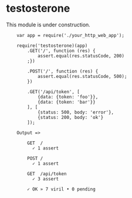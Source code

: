 # testosterone

This module is under construction.

        var app = require('./your_http_web_app');

        require('testosterone)(app)
            .GET('/', function (res) {
                assert.equal(res.statusCode, 200)
            ;})

            .POST('/', function (res) {
                assert.equal(res.statusCode, 500);
            })

            .GET('/api/token', [
                {data: {token: 'foo'}},
                {data: {token: 'bar'}}
            ], [
                {status: 500, body: 'error'},
                {status: 200, body: 'ok'}
            ]);

        Output =>

            GET  /
              ✓ 1 assert

            POST /
              ✓ 1 assert

            GET  /api/token
              ✓ 3 assert

            ✓ OK » 7 viril • 0 pending
